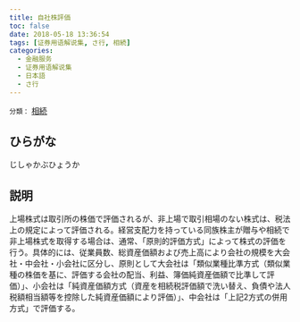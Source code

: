 ```yaml
---
title: 自社株評価
toc: false
date: 2018-05-18 13:36:54
tags: [证券用语解说集, さ行, 相続]
categories:
  - 金融服务
  - 证券用语解说集
  - 日本語
  - さ行
---
```


`分類：` [相続](/tags/相続/)

## ひらがな

じしゃかぶひょうか

## 説明

上場株式は取引所の株価で評価されるが、非上場で取引相場のない株式は、税法上の規定によって評価される。経営支配力を持っている同族株主が贈与や相続で非上場株式を取得する場合は、通常、「原則的評価方式」によって株式の評価を行う。具体的には、従業員数、総資産価額および売上高により会社の規模を大会社・中会社・小会社に区分し、原則として大会社は「類似業種比準方式（類似業種の株価を基に、評価する会社の配当、利益、簿価純資産価額で比準して評価）」、小会社は「純資産価額方式（資産を相続税評価額で洗い替え、負債や法人税額相当額等を控除した純資産価額により評価）」、中会社は「上記2方式の併用方式」で評価する。
